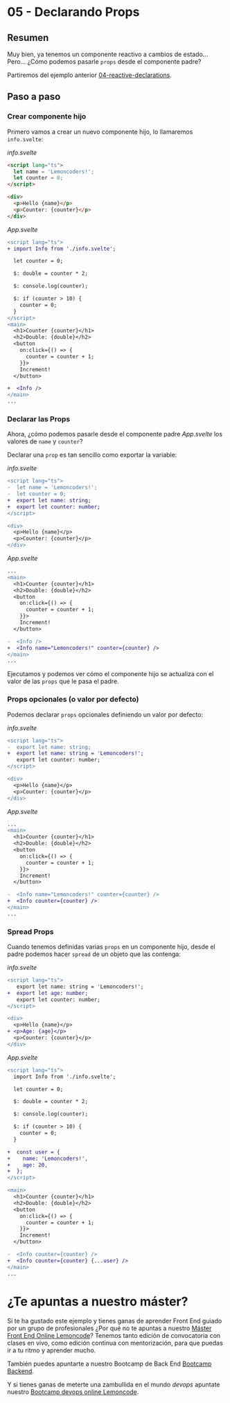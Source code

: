 # 05 - Declarando Props

## Resumen

Muy bien, ya tenemos un componente reactivo a cambios de estado... Pero... ¿Cómo podemos pasarle `props` desde el componente padre?

Partiremos del ejemplo anterior [04-reactive-declarations](../04-reactive-declarations/).

## Paso a paso

### Crear componente hijo

Primero vamos a crear un nuevo componente hijo, lo llamaremos `info.svelte`:

_info.svelte_

```html
<script lang="ts">
  let name = 'Lemoncoders!';
  let counter = 0;
</script>

<div>
  <p>Hello {name}</p>
  <p>Counter: {counter}</p>
</div>
```

_App.svelte_

```diff
<script lang="ts">
+ import Info from './info.svelte';

  let counter = 0;

  $: double = counter * 2;

  $: console.log(counter);

  $: if (counter > 10) {
    counter = 0;
  }
</script>
<main>
  <h1>Counter {counter}</h1>
  <h2>Double: {double}</h2>
  <button
    on:click={() => {
      counter = counter + 1;
    }}>
    Increment!
  </button>

+  <Info />
</main>
...
```

### Declarar las Props

Ahora, ¿cómo podemos pasarle desde el componente padre _App.svelte_ los valores de `name` y `counter`?

Declarar una `prop` es tan sencillo como exportar la variable:

_info.svelte_

```diff
<script lang="ts">
-  let name = 'Lemoncoders!';
-  let counter = 0;
+  export let name: string;
+  export let counter: number;
</script>

<div>
  <p>Hello {name}</p>
  <p>Counter: {counter}</p>
</div>
```

_App.svelte_

```diff
...
<main>
  <h1>Counter {counter}</h1>
  <h2>Double: {double}</h2>
  <button
    on:click={() => {
      counter = counter + 1;
    }}>
    Increment!
  </button>

-  <Info />
+  <Info name="Lemoncoders!" counter={counter} />
</main>
...
```

Ejecutamos y podemos ver cómo el componente hijo se actualiza con el valor de las `props` que le pasa el padre.

### Props opcionales (o valor por defecto)

Podemos declarar `props` opcionales definiendo un valor por defecto:

_info.svelte_

```diff
<script lang="ts">
-  export let name: string;
+  export let name: string = 'Lemoncoders!';
   export let counter: number;
</script>

<div>
  <p>Hello {name}</p>
  <p>Counter: {counter}</p>
</div>
```

_App.svelte_

```diff
...
<main>
  <h1>Counter {counter}</h1>
  <h2>Double: {double}</h2>
  <button
    on:click={() => {
      counter = counter + 1;
    }}>
    Increment!
  </button>

-  <Info name="Lemoncoders!" counter={counter} />
+  <Info counter={counter} />
</main>
...
```

### Spread Props

Cuando tenemos definidas varias `props` en un componente hijo, desde el padre podemos hacer `spread` de un objeto que las contenga:

_info.svelte_

```diff
<script lang="ts">
   export let name: string = 'Lemoncoders!';
+  export let age: number;
   export let counter: number;
</script>

<div>
  <p>Hello {name}</p>
+ <p>Age: {age}</p>
  <p>Counter: {counter}</p>
</div>
```

_App.svelte_

```diff
<script lang="ts">
  import Info from './info.svelte';

  let counter = 0;

  $: double = counter * 2;

  $: console.log(counter);

  $: if (counter > 10) {
    counter = 0;
  }

+  const user = {
+    name: 'Lemoncoders!',
+    age: 20,
+  };
</script>

<main>
  <h1>Counter {counter}</h1>
  <h2>Double: {double}</h2>
  <button
    on:click={() => {
      counter = counter + 1;
    }}>
    Increment!
  </button>

-  <Info counter={counter} />
+  <Info counter={counter} {...user} />
</main>
...
```

# ¿Te apuntas a nuestro máster?

Si te ha gustado este ejemplo y tienes ganas de aprender Front End guiado por un grupo de profesionales ¿Por qué no te apuntas a nuestro [Máster Front End Online Lemoncode](https://lemoncode.net/master-frontend#inicio-banner)? Tenemos tanto edición de convocatoria con clases en vivo, como edición continua con mentorización, para que puedas ir a tu ritmo y aprender mucho.

También puedes apuntarte a nuestro Bootcamp de Back End [Bootcamp Backend](https://lemoncode.net/bootcamp-backend#inicio-banner).

Y si tienes ganas de meterte una zambullida en el mundo _devops_ apuntate nuestro [Bootcamp devops online Lemoncode](https://lemoncode.net/bootcamp-devops#bootcamp-devops/inicio).
